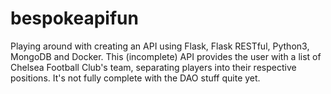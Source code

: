 # bespokeapifun
Playing around with creating an API using Flask, Flask RESTful, Python3, MongoDB and Docker.
This (incomplete) API provides the user with a list of Chelsea Football Club's team, separating players into their respective positions.
It's not fully complete with the DAO stuff quite yet. 

